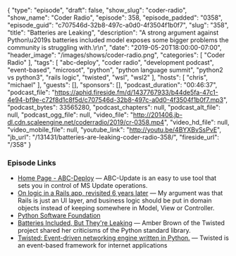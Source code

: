 {
  "type": "episode",
  "draft": false,
  "show_slug": "coder-radio",
  "show_name": "Coder Radio",
  "episode": 358,
  "episode_padded": "0358",
  "episode_guid": "c707546d-32b8-497c-a0d0-4f3504f1b0f7",
  "slug": "358",
  "title": "Batteries are Leaking",
  "description": "A strong argument against Python\u2019s batteries included model exposes some bigger problems the community is struggling with.\r\n",
  "date": "2019-05-20T18:00:00-07:00",
  "header_image": "/images/shows/coder-radio.png",
  "categories": [
    "Coder Radio"
  ],
  "tags": [
    "abc-deploy",
    "coder radio",
    "development podcast",
    "event-based",
    "microsot",
    "python",
    "python language summit",
    "python2 vs python3",
    "rails logic",
    "twisted",
    "wsl",
    "wsl2"
  ],
  "hosts": [
    "chris",
    "michael"
  ],
  "guests": [],
  "sponsors": [],
  "podcast_duration": "00:46:37",
  "podcast_file": "https://aphid.fireside.fm/d/1437767933/b44de5fa-47c1-4e94-bf9e-c72f8d1c8f5d/c707546d-32b8-497c-a0d0-4f3504f1b0f7.mp3",
  "podcast_bytes": 33565280,
  "podcast_chapters": null,
  "podcast_alt_file": null,
  "podcast_ogg_file": null,
  "video_file": "http://201406.jb-dl.cdn.scaleengine.net/coderradio/2019/cr-0358.mp4",
  "video_hd_file": null,
  "video_mobile_file": null,
  "youtube_link": "http://youtu.be/4BYXBvSsPvE",
  "jb_url": "/131431/batteries-are-leaking-coder-radio-358/",
  "fireside_url": "/358"
}


### Episode Links

  * [Home Page - ABC-Deploy](http://abc-deploy.com/abc-update/ "Home Page - ABC-Deploy") — ABC-Update is an easy to use tool that sets you in control of MS Update operations.
  * [On logic in a Rails app, revisited 6 years later](https://alisnic.github.io/posts/rails-logic-revisited/ "On logic in a Rails app, revisited 6 years later") — My argument was that Rails is just an UI layer, and business logic should be put in domain objects instead of keeping somewhere in Model, View or Controller.
  * [Python Software Foundation](https://pyfound.blogspot.com/2019/05/the-2019-python-language-summit.html "Python Software Foundation")
  * [Batteries Included, But They're Leaking](http://pyfound.blogspot.com/2019/05/amber-brown-batteries-included-but.html?m=1 "Batteries Included, But They're Leaking") — Amber Brown of the Twisted project shared her criticisms of the Python standard library.
  * [Twisted: Event-driven networking engine written in Python.](https://github.com/twisted/twisted "Twisted: Event-driven networking engine written in Python.") — Twisted is an event-based framework for internet applications


